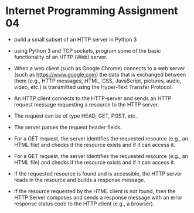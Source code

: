 # Internet Programming Assignment 04
- build a small subset of an HTTP server in Python 3
- using Python 3 and TCP sockets, program some of the basic functionality of an HTTP (Web) server. 
- When a web client (such as Google Chrome) connects to a web server (such as https://www.google.com) the data that is exchanged between them (e.g., HTTP messages, HTML, CSS, JavaScript, pictures, audio, video, etc.) is transmitted using the Hyper-Text Transfer Protocol. 


- An HTTP client connects to the HTTP-server and sends an HTTP request message requesting a resource to the HTTP server.
- The request can be of type HEAD, GET, POST, etc.
- The server parses the request header fields.
- For a GET request, the server identifies the requested resource (e.g., an HTML file) and checks if the resource exists and if it can access it. 
- For a GET request, the server identifies the requested resource (e.g., an HTML file) and checks if the resource exists and if it can access it. 
- If the requested resource is found and is accessible, the HTTP server reads in the resource and builds a response message. 
- If the resource requested by the HTML client is not found, then the HTTP Server composes and sends a response message with an error response status code to the HTTP client (e.g., a browser).
